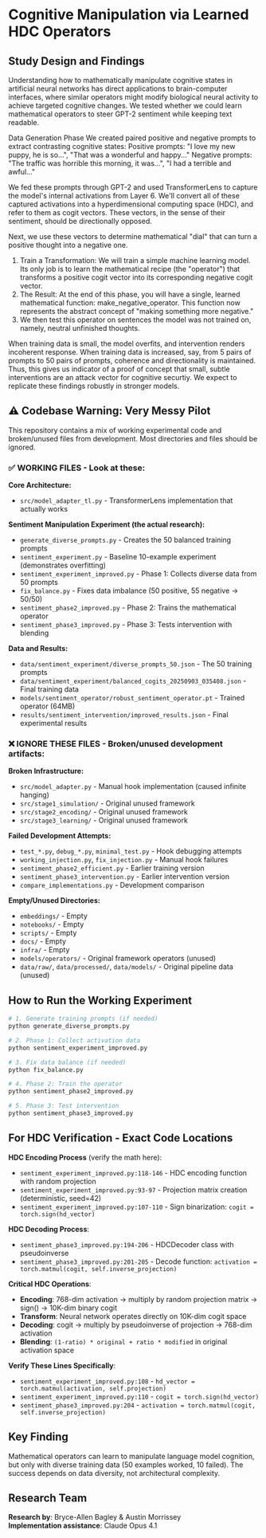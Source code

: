 # Cognitive Manipulation via Learned HDC Operators

## Study Design and Findings

Understanding how to mathematically manipulate cognitive states in artificial neural networks has direct applications to brain-computer interfaces, where similar operators might modify biological neural activity to achieve targeted cognitive changes. We tested whether we could learn mathematical operators to steer GPT-2 sentiment while keeping text readable.

Data Generation Phase
We created paired positive and negative prompts to extract contrasting cognitive states:
  Positive prompts: "I love my new puppy, he is so...", "That was a wonderful and happy..."
  Negative prompts: "The traffic was horrible this morning, it was...", "I had a terrible and awful..."

We fed these prompts through GPT-2 and used TransformerLens to capture the model's internal activations from Layer 6. We'll convert all of these captured activations into a hyperdimensional computing space (HDC), and refer to them as cogit vectors. These vectors, in the sense of their sentiment, should be directionally opposed. 

Next, we use these vectors to determine  mathematical "dial" that can turn a positive thought into a negative one.
1.	Train a Transformation: We will train a simple machine learning model. Its only job is to learn the mathematical recipe (the "operator") that transforms a positive cogit vector into its corresponding negative cogit vector.
2.	The Result: At the end of this phase, you will have a single, learned mathematical function: make_negative_operator. This function now represents the abstract concept of "making something more negative."
3.	We then test this operator on sentences the model was not trained on, namely, neutral unfinished thoughts.

When training data is small, the model overfits, and intervention renders incoherent response. When training data is increased, say, from 5 pairs of prompts to 50 pairs of prompts, coherence and directionality is maintained. Thus, this gives us indicator of a proof of concept that small, subtle interventions are an attack vector for cognitive securtiy. We expect to replicate these findings robustly in stronger models. 

## ⚠️ Codebase Warning: Very Messy Pilot

This repository contains a mix of working experimental code and broken/unused files from development. Most directories and files should be ignored.

### ✅ WORKING FILES - Look at these:

**Core Architecture:**
- `src/model_adapter_tl.py` - TransformerLens implementation that actually works

**Sentiment Manipulation Experiment (the actual research):**
- `generate_diverse_prompts.py` - Creates the 50 balanced training prompts
- `sentiment_experiment.py` - Baseline 10-example experiment (demonstrates overfitting)
- `sentiment_experiment_improved.py` - Phase 1: Collects diverse data from 50 prompts  
- `fix_balance.py` - Fixes data imbalance (50 positive, 55 negative → 50/50)
- `sentiment_phase2_improved.py` - Phase 2: Trains the mathematical operator
- `sentiment_phase3_improved.py` - Phase 3: Tests intervention with blending

**Data and Results:**
- `data/sentiment_experiment/diverse_prompts_50.json` - The 50 training prompts
- `data/sentiment_experiment/balanced_cogits_20250903_035408.json` - Final training data
- `models/sentiment_operator/robust_sentiment_operator.pt` - Trained operator (64MB)
- `results/sentiment_intervention/improved_results.json` - Final experimental results

### ❌ IGNORE THESE FILES - Broken/unused development artifacts:

**Broken Infrastructure:**
- `src/model_adapter.py` - Manual hook implementation (caused infinite hanging)
- `src/stage1_simulation/` - Original unused framework
- `src/stage2_encoding/` - Original unused framework  
- `src/stage3_learning/` - Original unused framework

**Failed Development Attempts:**
- `test_*.py`, `debug_*.py`, `minimal_test.py` - Hook debugging attempts
- `working_injection.py`, `fix_injection.py` - Manual hook failures
- `sentiment_phase2_efficient.py` - Earlier training version
- `sentiment_phase3_intervention.py` - Earlier intervention version
- `compare_implementations.py` - Development comparison

**Empty/Unused Directories:**
- `embeddings/` - Empty
- `notebooks/` - Empty
- `scripts/` - Empty
- `docs/` - Empty  
- `infra/` - Empty
- `models/operators/` - Original framework operators (unused)
- `data/raw/`, `data/processed/`, `data/models/` - Original pipeline data (unused)

## How to Run the Working Experiment

```bash
# 1. Generate training prompts (if needed)
python generate_diverse_prompts.py

# 2. Phase 1: Collect activation data  
python sentiment_experiment_improved.py

# 3. Fix data balance (if needed)
python fix_balance.py

# 4. Phase 2: Train the operator
python sentiment_phase2_improved.py

# 5. Phase 3: Test intervention
python sentiment_phase3_improved.py
```

## For HDC Verification - Exact Code Locations

**HDC Encoding Process** (verify the math here):
- `sentiment_experiment_improved.py:118-146` - HDC encoding function with random projection
- `sentiment_experiment_improved.py:93-97` - Projection matrix creation (deterministic, seed=42)
- `sentiment_experiment_improved.py:107-110` - Sign binarization: `cogit = torch.sign(hd_vector)`

**HDC Decoding Process**:
- `sentiment_phase3_improved.py:194-206` - HDCDecoder class with pseudoinverse
- `sentiment_phase3_improved.py:201-205` - Decode function: `activation = torch.matmul(cogit, self.inverse_projection)`

**Critical HDC Operations**:
- **Encoding**: 768-dim activation → multiply by random projection matrix → sign() → 10K-dim binary cogit
- **Transform**: Neural network operates directly on 10K-dim cogit space  
- **Decoding**: cogit → multiply by pseudoinverse of projection → 768-dim activation
- **Blending**: `(1-ratio) * original + ratio * modified` in original activation space

**Verify These Lines Specifically**:
- `sentiment_experiment_improved.py:108` - `hd_vector = torch.matmul(activation, self.projection)`
- `sentiment_experiment_improved.py:110` - `cogit = torch.sign(hd_vector)`  
- `sentiment_phase3_improved.py:204` - `activation = torch.matmul(cogit, self.inverse_projection)`

## Key Finding

Mathematical operators can learn to manipulate language model cognition, but only with diverse training data (50 examples worked, 10 failed). The success depends on data diversity, not architectural complexity.

## Research Team

**Research by**: Bryce-Allen Bagley & Austin Morrissey  
**Implementation assistance**: Claude Opus 4.1
